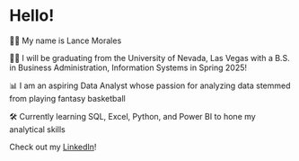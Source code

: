 # Hello!
🙋‍♂️ My name is Lance Morales

👨‍🎓  I will be graduating from the University of Nevada, Las Vegas with a
B.S. in Business Administration, Information Systems in Spring 2025!

📊 I am an aspiring Data Analyst whose passion for analyzing data stemmed
from playing fantasy basketball

🛠️ Currently learning SQL, Excel, Python, and Power BI to hone my analytical skills

Check out my [LinkedIn](https://www.linkedin.com/in/lance-morales17/)!
